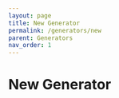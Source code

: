 ```yaml
---
layout: page
title: New Generator
permalink: /generators/new
parent: Generators
nav_order: 1
---
```

# New Generator
